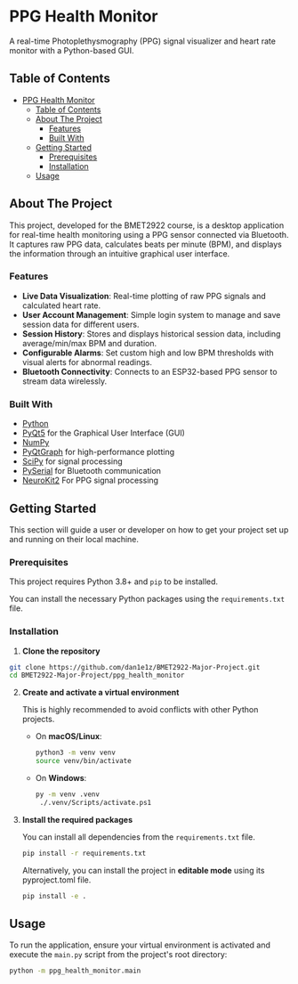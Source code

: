 # PPG Health Monitor

A real-time Photoplethysmography (PPG) signal visualizer and heart rate monitor with a Python-based GUI.

## Table of Contents

- [PPG Health Monitor](#ppg-health-monitor)
  - [Table of Contents](#table-of-contents)
  - [About The Project](#about-the-project)
    - [Features](#features)
    - [Built With](#built-with)
  - [Getting Started](#getting-started)
    - [Prerequisites](#prerequisites)
    - [Installation](#installation)
  - [Usage](#usage)

## About The Project

This project, developed for the BMET2922 course, is a desktop application for real-time health monitoring using a PPG sensor connected via Bluetooth. It captures raw PPG data, calculates beats per minute (BPM), and displays the information through an intuitive graphical user interface.

### Features
*   **Live Data Visualization**: Real-time plotting of raw PPG signals and calculated heart rate.
*   **User Account Management**: Simple login system to manage and save session data for different users.
*   **Session History**: Stores and displays historical session data, including average/min/max BPM and duration.
*   **Configurable Alarms**: Set custom high and low BPM thresholds with visual alerts for abnormal readings.
*   **Bluetooth Connectivity**: Connects to an ESP32-based PPG sensor to stream data wirelessly.

### Built With
* [Python](https://www.python.org/)
* [PyQt5](https://riverbankcomputing.com/software/pyqt/) for the Graphical User Interface (GUI)
* [NumPy](https://numpy.org/)
* [PyQtGraph](http://www.pyqtgraph.org/) for high-performance plotting
* [SciPy](https://scipy.org/) for signal processing
* [PySerial](https://pyserial.readthedocs.io/) for Bluetooth communication
* [NeuroKit2](https://neuropsychology.github.io/NeuroKit/introduction.html) For PPG signal processing
  

## Getting Started

This section will guide a user or developer on how to get your project set up and running on their local machine.

### Prerequisites

This project requires Python 3.8+ and `pip` to be installed.

You can install the necessary Python packages using the `requirements.txt` file.

### Installation

1.  **Clone the repository**
   ```sh
   git clone https://github.com/dan1e1z/BMET2922-Major-Project.git
   cd BMET2922-Major-Project/ppg_health_monitor
   ```

2.  **Create and activate a virtual environment**

    This is highly recommended to avoid conflicts with other Python projects.

    *   On **macOS/Linux**:
        ```sh
        python3 -m venv venv
        source venv/bin/activate
        ```

    *   On **Windows**:
        ```sh
        py -m venv .venv
         ./.venv/Scripts/activate.ps1
        ```

3.  **Install the required packages**

    You can install all dependencies from the `requirements.txt` file.
    ```sh
    pip install -r requirements.txt
    ```

    Alternatively, you can install the project in **editable mode** using its pyproject.toml file.    
    ```sh
    pip install -e .
    ```

## Usage

To run the application, ensure your virtual environment is activated and execute the `main.py` script from the project's root directory:
```sh
python -m ppg_health_monitor.main
```
